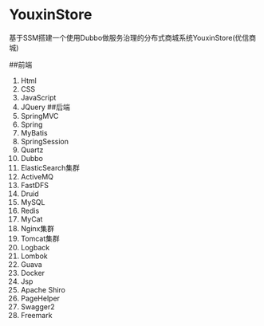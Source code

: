 # YouxinStore
基于SSM搭建一个使用Dubbo做服务治理的分布式商城系统YouxinStore(优信商城)

##前端
1. Html
2. CSS
3. JavaScript
4. JQuery
##后端
1. SpringMVC
2. Spring
3. MyBatis
4. SpringSession
5. Quartz
6. Dubbo
7. ElasticSearch集群
8. ActiveMQ
9. FastDFS
10. Druid
11. MySQL 
12. Redis
13. MyCat
14. Nginx集群
15. Tomcat集群
16. Logback
17. Lombok
18. Guava
19. Docker
20. Jsp
21. Apache Shiro
22. PageHelper
23. Swagger2
24. Freemark
